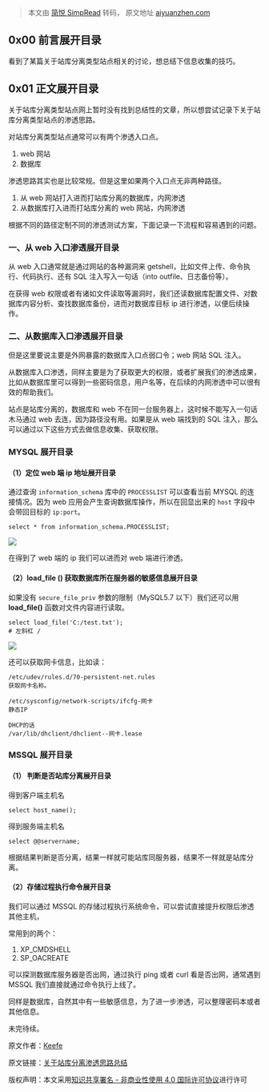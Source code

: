 > 本文由 [简悦 SimpRead](http://ksria.com/simpread/) 转码， 原文地址 [aiyuanzhen.com](http://aiyuanzhen.com/index.php/archives/247/)

0x00 前言展开目录
-----------

看到了某篇关于站库分离类型站点相关的讨论，想总结下信息收集的技巧。

0x01 正文展开目录
-----------

关于站库分离类型站点网上暂时没有找到总结性的文章，所以想尝试记录下关于站库分离类型站点的渗透思路。

对站库分离类型站点通常可以有两个渗透入口点。

1.  web 网站
2.  数据库

渗透思路其实也是比较常规。但是这里如果两个入口点无非两种路径。

1.  从 web 网站打入进而打站库分离的数据库，内网渗透
2.  从数据库打入进而打站库分离的 web 网站，内网渗透

根据不同的路径定制不同的渗透测试方案，下面记录一下流程和容易遇到的问题。

### 一、从 web 入口渗透展开目录

从 web 入口通常就是通过网站的各种漏洞来 getshell，比如文件上传、命令执行、代码执行、还有 SQL 注入写入一句话（into outfile、日志备份等）。

在获得 web 权限或者有诸如文件读取等漏洞时，我们还读数据库配置文件、对数据库内容分析、查找数据库备份，进而对数据库目标 ip 进行渗透，以便后续操作。

### 二、从数据库入口渗透展开目录

但是这里要说主要是外网暴露的数据库入口点弱口令；web 网站 SQL 注入。

从数据库入口渗透，同样主要是为了获取更大的权限，或者扩展我们的渗透成果，比如从数据库里可以得到一些密码信息，用户名等，在后续的内网渗透中可以很有效的帮助我们。

站点是站库分离的，数据库和 web 不在同一台服务器上，这时候不能写入一句话木马通过 web 去连，因为路径没有用。如果是从 web 端找到的 SQL 注入，那么可以通过以下这些方式去做信息收集、获取权限。

### MYSQL 展开目录

#### （1）定位 web 端 ip 地址展开目录

通过查询 `information_schema` 库中的 `PROCESSLIST` 可以查看当前 MYSQL 的连接情况。因为 web 应用会产生查询数据库操作，所以在回显出来的 `host` 字段中会带回目标的 `ip:port`。

```
select * from information_schema.PROCESSLIST;
```

![](http://www.aiyuanzhen.com/usr/uploads/2020/05/3362600631.png)

在得到了 web 端的 ip 我们可以进而对 web 端进行渗透。

#### （2）load_file () 获取数据库所在服务器的敏感信息展开目录

如果没有 `secure_file_priv` 参数的限制（MySQL5.7 以下）我们还可以用 **load_file()** 函数对文件内容进行读取。

```
select load_file('C:/test.txt');
# 左斜杠 /
```

![](http://www.aiyuanzhen.com/usr/uploads/2020/05/3070826445.png)

还可以获取网卡信息，比如读：

```
/etc/udev/rules.d/70-persistent-net.rules
获取网卡名称。
```

```
/etc/sysconfig/network-scripts/ifcfg-网卡
静态IP
```

```
DHCP的话
/var/lib/dhclient/dhclient--网卡.lease
```

### MSSQL 展开目录

#### （1） 判断是否站库分离展开目录

得到客户端主机名

```
select host_name();
```

得到服务端主机名

```
select @@servername;
```

根据结果判断是否分离，结果一样就可能站库同服务器，结果不一样就是站库分离。

#### （2）存储过程执行命令展开目录

我们可以通过 MSSQL 的存储过程执行系统命令，可以尝试直接提升权限后渗透其他主机，

常用到的两个：

1.  XP_CMDSHELL
2.  SP_OACREATE

可以探测数据库服务器是否出网，通过执行 ping 或者 curl 看是否出网，通常遇到 MSSQL 我们直接就通过命令执行上线了。

同样是数据库，自然其中有一些敏感信息，为了进一步渗透，可以整理密码本或者其他信息。

未完待续。

原文作者：[Keefe](http://www.aiyuanzhen.com/)

原文链接：[关于站库分离渗透思路总结](http://aiyuanzhen.com/index.php/archives/247/)

版权声明：本文采用[知识共享署名 - 非商业性使用 4.0 国际许可协议](http://creativecommons.org/licenses/by-nc/4.0/)进行许可